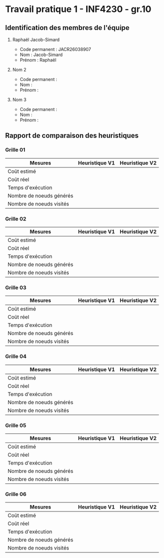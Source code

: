 # Travail pratique 1 - INF4230 - gr.10

## Identification des membres de l'équipe

1. Raphaël Jacob-Simard

   - Code permanent : JACR26038907
   - Nom : Jacob-Simard
   - Prénom : Raphaël

2. Nom 2

   - Code permanent :
   - Nom :
   - Prénom :

3. Nom 3

   - Code permanent :
   - Nom :
   - Prénom :

## Rapport de comparaison des heuristiques

### Grille 01

| Mesures                  | Heuristique V1 | Heuristique V2 |
| ------------------------ | -------------- | -------------- |
| Coût estimé              |                |                |
| Coût réel                |                |                |
| Temps d'exécution        |                |                |
| Nombre de noeuds générés |                |                |
| Nombre de noeuds visités |                |                |

### Grille 02

| Mesures                  | Heuristique V1 | Heuristique V2 |
| ------------------------ | -------------- | -------------- |
| Coût estimé              |                |                |
| Coût réel                |                |                |
| Temps d'exécution        |                |                |
| Nombre de noeuds générés |                |                |
| Nombre de noeuds visités |                |                |

### Grille 03

| Mesures                  | Heuristique V1 | Heuristique V2 |
| ------------------------ | -------------- | -------------- |
| Coût estimé              |                |                |
| Coût réel                |                |                |
| Temps d'exécution        |                |                |
| Nombre de noeuds générés |                |                |
| Nombre de noeuds visités |                |                |

### Grille 04

| Mesures                  | Heuristique V1 | Heuristique V2 |
| ------------------------ | -------------- | -------------- |
| Coût estimé              |                |                |
| Coût réel                |                |                |
| Temps d'exécution        |                |                |
| Nombre de noeuds générés |                |                |
| Nombre de noeuds visités |                |                |

### Grille 05

| Mesures                  | Heuristique V1 | Heuristique V2 |
| ------------------------ | -------------- | -------------- |
| Coût estimé              |                |                |
| Coût réel                |                |                |
| Temps d'exécution        |                |                |
| Nombre de noeuds générés |                |                |
| Nombre de noeuds visités |                |                |

### Grille 06

| Mesures                  | Heuristique V1 | Heuristique V2 |
| ------------------------ | -------------- | -------------- |
| Coût estimé              |                |                |
| Coût réel                |                |                |
| Temps d'exécution        |                |                |
| Nombre de noeuds générés |                |                |
| Nombre de noeuds visités |                |                |
